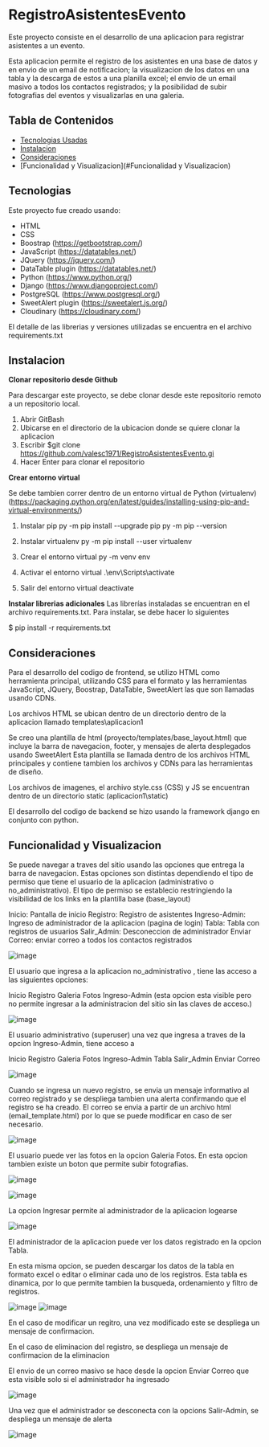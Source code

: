 # RegistroAsistentesEvento

Este proyecto consiste en el desarrollo de una aplicacion para registrar asistentes a un evento.

Esta aplicacion permite el registro de los asistentes en una base de datos y en envio de un email de notificacion; la visualizacion de los datos en una tabla 
y la descarga de estos a una planilla excel; el envio de un email masivo a todos los contactos registrados; y la posibilidad de subir fotografias del eventos y 
visualizarlas en una galeria.


## Tabla de Contenidos

* [Tecnologias Usadas](#Tecnologias)
* [Instalacion](#Instalacion)
* [Consideraciones](#Consideraciones)
* [Funcionalidad y Visualizacion](#Funcionalidad y Visualizacion)


<a name="Tecnologias"></a>
## Tecnologias

Este proyecto fue creado usando:
* HTML
* CSS
* Boostrap   (https://getbootstrap.com/)
* JavaScript (https://datatables.net/)
* JQuery    (https://jquery.com/)
* DataTable plugin (https://datatables.net/)
* Python (https://www.python.org/)
* Django (https://www.djangoproject.com/)
* PostgreSQL (https://www.postgresql.org/)
* SweetAlert plugin (https://sweetalert.js.org/)
* Cloudinary (https://cloudinary.com/)

El detalle de las librerias y versiones utilizadas se encuentra en el archivo requirements.txt

<a name="Instalacion"></a>
## Instalacion

**Clonar repositorio desde Github**

Para descargar este proyecto, se debe clonar desde este repositorio remoto a un repositorio local.

1. Abrir GitBash
2. Ubicarse en el directorio de la ubicacion donde se quiere clonar la aplicacion
3. Escribir   $git clone https://github.com/valesc1971/RegistroAsistentesEvento.gi
4. Hacer Enter para clonar el repositorio 

**Crear entorno virtual**

Se debe tambien correr dentro de un entorno virtual de Python (virtualenv) (https://packaging.python.org/en/latest/guides/installing-using-pip-and-virtual-environments/)

1. Instalar pip
py -m pip install --upgrade pip
py -m pip --version

2. Instalar virtualenv
py -m pip install --user virtualenv

3. Crear el entorno virtual
py -m venv env

4. Activar el entorno virtual 
.\env\Scripts\activate

5. Salir del entorno virtual
deactivate

**Instalar librerias adicionales**
Las librerías instaladas se encuentran en el archivo requirements.txt. Para instalar, se debe hacer lo siguientes

$ pip install -r requirements.txt


<a name="Consideraciones"></a>
## Consideraciones

Para el desarrollo del codigo de frontend, se utilizo HTML como herramienta principal, utilizando CSS para el formato y las herramientas JavaScript, JQuery, 
Boostrap, DataTable, SweetAlert las que son llamadas usando CDNs.

Los archivos HTML se ubican dentro de un directorio dentro de la aplicacion llamado templates\aplicacion1

Se creo una plantilla de html (proyecto/templates/base_layout.html) que incluye la barra de navegacion, footer, y mensajes de alerta desplegados usando SweetAlert
Esta plantilla se llamada dentro de los archivos HTML principales y contiene tambien los archivos y CDNs para las herramientas de diseño. 

Los archivos de imagenes, el archivo style.css (CSS) y JS se encuentran dentro de un directorio static (aplicacion1\static)

El desarrollo del codigo de backend se hizo usando la framework django en conjunto con python.

<a name="Funcionalidad y Visualizacion"></a>
## Funcionalidad y Visualizacion

Se puede navegar a traves del sitio usando las opciones que entrega la barra de navegacion. Estas opciones son distintas dependiendo el tipo de permiso que tiene el usuario de la aplicacion (administrativo o no_administrativo). 
El tipo de permiso se establecio restringiendo la visibilidad de los links en la plantilla base (base_layout)

Inicio: Pantalla de inicio
Registro: Registro de asistentes
Ingreso-Admin: Ingreso de administrador de la aplicacion (pagina de login)
Tabla: Tabla con registros de usuarios
Salir_Admin: Desconeccion de administrador
Enviar Correo: enviar correo a todos los contactos registrados

![image](https://user-images.githubusercontent.com/99301347/170840683-5ffae1a2-0206-48d1-b768-ad4154bcc34e.png)


El usuario que ingresa a la aplicacion no_administrativo , tiene las acceso a las siguientes opciones:

Inicio
Registro
Galeria Fotos
Ingreso-Admin (esta opcion esta visible pero no permite ingresar a la administracion del sitio sin las claves de acceso.)

![image](https://user-images.githubusercontent.com/99301347/170840263-3c07abba-6ebf-486b-a090-4565fee2c48c.png)

El usuario administrativo (superuser) una vez que ingresa a traves de la opcion Ingreso-Admin, tiene acceso a

Inicio
Registro
Galeria Fotos
Ingreso-Admin
Tabla
Salir_Admin
Enviar Correo

![image](https://user-images.githubusercontent.com/99301347/170840437-163524d6-6c8c-4682-83b3-a12a55d58baf.png)

Cuando se ingresa un nuevo registro, se envia un mensaje informativo al correo registrado y se despliega tambien una alerta confirmando que el registro se ha creado. 
El correo se envia a partir de un archivo html (email_template.html) por lo que se puede modificar en caso de ser necesario.

![image](https://user-images.githubusercontent.com/99301347/170840495-b6449449-94e3-4fcf-b25e-2831a9f472f7.png)

El usuario puede ver las fotos en la opcion Galeria Fotos. En esta opcion tambien existe un boton que permite subir fotografias.

![image](https://user-images.githubusercontent.com/99301347/170840629-aded16af-8b52-4de2-b05a-d5e20301a7af.png)

![image](https://user-images.githubusercontent.com/99301347/170840638-59e4e2fe-0934-4fdb-b87c-b3bd58721483.png)

La opcion Ingresar permite al administrador de la aplicacion logearse

![image](https://user-images.githubusercontent.com/99301347/170840736-4a1fbaea-e29d-4535-be14-ce83e666661d.png)

El administrador de la aplicacion puede ver los datos registrado en la opcion Tabla.

En esta misma opcion, se pueden descargar los datos de la tabla en formato excel o editar o eliminar cada uno de los registros. 
Esta tabla es dinamica, por lo que permite tambien la busqueda, ordenamiento y filtro de registros.

![image](https://user-images.githubusercontent.com/99301347/170840477-d68b0791-a173-4e63-a17e-2d12eabf010d.png)
![image](https://user-images.githubusercontent.com/99301347/170840795-3e0e4b37-e45d-4111-bb17-bad99ac4351c.png)

En el caso de modificar un regitro, una vez modificado este se despliega un mensaje de confirmacion. 

En el caso de eliminacion del registro, se despliega un mensaje de confirmacion de la eliminacion

El envio de un correo masivo se hace desde la opcion Enviar Correo que esta visible solo si el administrador ha ingresado

![image](https://user-images.githubusercontent.com/99301347/170840530-c1ad3e2d-91f6-4ec9-83dd-a9d70a23223e.png)

Una vez que el administrador se desconecta con la opcions Salir-Admin, se despliega un mensaje de alerta

![image](https://user-images.githubusercontent.com/99301347/170840806-f564a695-8ee2-4711-84e8-45ad29e07367.png)












